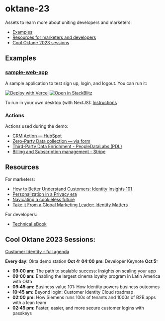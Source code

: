 # oktane-23

Assets to learn more about uniting developers and marketers:
- [Examples](#examples)
- [Resources for marketers and developers](#resources)
- [Cool Oktane 2023 sessions](#cool-oktane-2023-sessions)

## Examples

### [sample-web-app](sample-web-app/)

A sample application to test sign up, login, and logout. You can run it:

[![Deploy with Vercel](https://vercel.com/button)](https://vercel.com/new/clone?repository-url=https%3A%2F%2Fgithub.com%2Fsudobinbash%2Foktane-23%2Ftree%2Fmain%2Fsample-web-app&env=AUTH0_SCOPE,AUTH0_CLIENT_ID,AUTH0_CLIENT_SECRET,AUTH0_ISSUER_BASE_URL,AUTH0_SECRET,AUTH0_BASE_URL&envDescription=For%20values%2C%20visit&envLink=https%3A%2F%2Fgithub.com%2Fsudobinbash%2Foktane-23%2Ftree%2Fmain%2Fsample-web-app%23configure-credentials)
[![Open in StackBlitz](https://developer.stackblitz.com/img/open_in_stackblitz.svg)](https://stackblitz.com/fork/github/sudobinbash/oktane-23)

To run in your own desktop (with NextJS): [Instructions](sample-web-app/README.md)

### Actions 

Actions used during the demo:

- [CRM Action — HubSpot](actions/hubspot/)
- [Zero-Party Data collection — via form](actions/zero-party-data/)
- [Third-Party Data Enrichment - PeopleDataLabs (PDL)](actions/people-data-labs/)
- [Billing and Subscription management - Stripe](actions/stripe-billing-subscription/)

## Resources

For marketers:
- [How to Better Understand Customers: Identity Insights 101](https://spaces.okta.com/story/how-to-better-understand-customer-identity-insights-101)
- [Personalization in a Privacy era ](https://www.youtube.com/watch?v=kRi0lGiG348&list=PLIid085fSVds_jrSlNeKgNStm5J1J73KR&index=3)
- [Navicating a cookieless future](https://www.youtube.com/watch?v=fLi0zE3Cl34&list=PLIid085fSVds_jrSlNeKgNStm5J1J73KR&index=4)
- [Take it From a Global Marketing Leader: Identity Matters](https://www.okta.com/blog/2022/09/identity-matters-for-global-marketing-leader/)

For developers:
- [Technical eBook](https://www.okta.com/resources/whitepaper-unlocking-marketing-and-growth-teams-with-customer-identity/)


## Cool Oktane 2023 Sessions:

[Customer Identity - full agenda](https://www.okta.com/oktane/sessions/?filters=customer-identity-cloud-powered-by-auth0,okta-customer-identity-solution)

**Every day**: Okta demo station
**Oct 4: 04:00 pm**: Developer Keynote
**Oct 5:**
- **09:00 am:** The path to scalable success: Insights on scaling your app
- **09:00 am:** Enabling the largest cinema loyalty program in Latin America with Okta
- **09:45 am:** Business value 101: How Identity powers business outcomes
- **10:45 am:** Beyond login: Customer Identity Cloud roadmap
- **02:00 pm:** How Siemens runs 100s of tenants and 1000s of B2B apps with a lean team
- **02:45 pm:** Faster, easier, and more secure customer logins with passkeys
